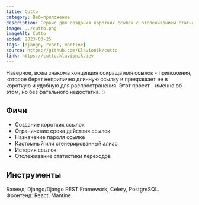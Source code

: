 ```yaml
---
title: Cutto
category: Веб-приложение
description: Сервис для создания коротких ссылок с отслеживанием статистики переходов.
image: ../cutto.png
imageAlt: Cutto
added: 2023-03-25
tags: [django, react, mantine]
source: https://github.com/Klavionik/cutto
link: https://cutto.klavionik.dev
---
```


Наверное, всем знакома концепция сокращателя ссылок - приложения, которое берет
неприлично длинную ссылку и превращает ее в короткую и удобную для распространения. Этот
проект - именно об этом, но без фатального недостатка. :)

## Фичи

- Создание коротких ссылок
- Ограничение срока действия ссылок
- Назначение пароля ссылке
- Кастомный или сгенерированный алиас
- История ссылок
- Отслеживание статистики переходов

## Инструменты

Бэкенд: Django/Django REST Framework, Celery, PostgreSQL.  
Фронтенд: React, Mantine.
